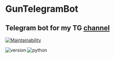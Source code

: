 # GunTelegramBot

## Telegram bot for my TG [channel](t.me/bestguninfo)

[![Maintainability](https://api.codeclimate.com/v1/badges/c12a1f86bad22c4ef560/maintainability)](https://codeclimate.com/github/Alexander-Zaychenko/GunTelegramBot/maintainability)

![version](https://img.shields.io/badge/version-1.0.0-yellow)
![python](https://img.shields.io/badge/python-3.9-blue)

